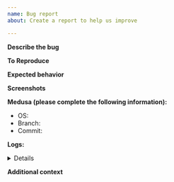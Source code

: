 ```yaml
---
name: Bug report
about: Create a report to help us improve

---
```


**Describe the bug**
<!--A clear and concise description of what the bug is.-->

**To Reproduce**
<!--Steps to reproduce the behavior:-->
<!--1. Go to '...'-->
<!--2. Click on '....'-->
<!--3. Scroll down to '....'-->
<!--4. See error-->

**Expected behavior**
<!--A clear and concise description of what you expected to happen.-->

**Screenshots**
<!--If applicable, add screenshots to help explain your problem.-->

**Medusa (please complete the following information):**
 - OS: <!--[e.g. ubuntu 14.04 x64]-->
 - Branch: <!--[e.g. master, develop]-->
 - Commit: <!--[e.g. c65ca2]-->

**Logs:**
<details>

```
<!-- Please replace this whole line with your logs -->
```
</details>

**Additional context**
<!--Add any other context about the problem here.-->
